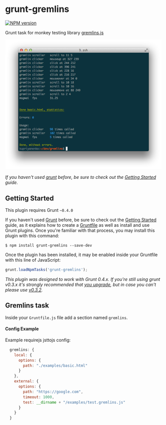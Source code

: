 grunt-gremlins
============

[![NPM version](https://badge.fury.io/js/grunt-gremlins.png)](http://badge.fury.io/js/grunt-gremlins)

Grunt task for monkey testing library [gremlins.js](https://github.com/marmelab/gremlins.js)

![](https://raw.githubusercontent.com/kupriyanenko/grunt-gremlins/gh-pages/img/screenshot.png)

_If you haven't used [grunt](http://gruntjs.com/) before, be sure to check out the [Getting Started](https://github.com/cowboy/grunt/blob/master/docs/getting_started.md) guide._

## Getting Started
This plugin requires Grunt `~0.4.0`

If you haven't used [Grunt](http://gruntjs.com/) before, be sure to check out the [Getting Started](http://gruntjs.com/getting-started) guide, as it explains how to create a [Gruntfile](http://gruntjs.com/sample-gruntfile) as well as install and use Grunt plugins. Once you're familiar with that process, you may install this plugin with this command:

```shell
$ npm install grunt-gremlins --save-dev
```

Once the plugin has been installed, it may be enabled inside your Gruntfile with this line of JavaScript:

```js
grunt.loadNpmTasks('grunt-gremlins');
```

*This plugin was designed to work with Grunt 0.4.x. If you're still using grunt v0.3.x it's strongly recommended that [you upgrade](http://gruntjs.com/upgrading-from-0.3-to-0.4), but in case you can't please use [v0.3.2](https://github.com/gruntjs/grunt-contrib-clean/tree/grunt-0.3-stable).*

## Gremlins task

Inside your `Gruntfile.js` file add a section named `gremlins`.

#### Config Example

Example requirejs jsttojs config:

```javascript
  gremlins: {
    local: {
      options: {
        path: "./examples/basic.html"
      }
    },
    external: {
      options: {
        path: "https://google.com",
        timeout: 1000,
        test: __dirname + "/examples/test.gremlins.js"
      }
    }
  }
```
